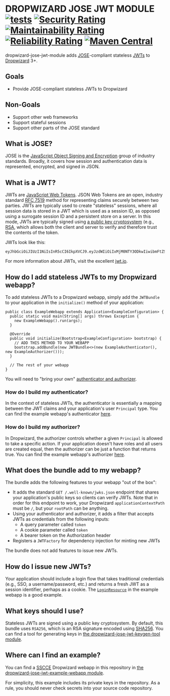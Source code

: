 # DROPWIZARD JOSE JWT MODULE [![tests](https://github.com/sigpwned/dropwizard-jose-jwt-module/actions/workflows/tests.yml/badge.svg)](https://github.com/sigpwned/dropwizard-jose-jwt-module/actions/workflows/tests.yml) [![Security Rating](https://sonarcloud.io/api/project_badges/measure?project=sigpwned_dropwizard-jose-jwt-module&metric=security_rating)](https://sonarcloud.io/summary/new_code?id=sigpwned_dropwizard-jose-jwt-module) [![Maintainability Rating](https://sonarcloud.io/api/project_badges/measure?project=sigpwned_dropwizard-jose-jwt-module&metric=sqale_rating)](https://sonarcloud.io/summary/new_code?id=sigpwned_dropwizard-jose-jwt-module) [![Reliability Rating](https://sonarcloud.io/api/project_badges/measure?project=sigpwned_dropwizard-jose-jwt-module&metric=reliability_rating)](https://sonarcloud.io/summary/new_code?id=sigpwned_dropwizard-jose-jwt-module) [![Maven Central](https://maven-badges.herokuapp.com/maven-central/com.sigpwned/dropwizard-jose-jwt-module/badge.svg)](https://maven-badges.herokuapp.com/maven-central/com.sigpwned/dropwizard-jose-jwt-module)

dropwizard-jose-jwt-module adds [JOSE](https://www.redhat.com/en/blog/jose-json-object-signing-and-encryption)-compliant stateless [JWTs](https://en.wikipedia.org/wiki/JSON_Web_Token) to [Dropwizard](https://www.dropwizard.io/) 3+.

## Goals

* Provide JOSE-compliant stateless JWTs to Dropwizard

## Non-Goals

* Support other web frameworks
* Support stateful sessions
* Support other parts of the JOSE standard

## What is JOSE?

JOSE is the [JavaScript Object Signing and Encryption](https://datatracker.ietf.org/group/jose/documents/) group of industry standards. Broadly, it covers how session and authentication data is represented, encrypted, and signed in JSON.

## What is a JWT?

JWTs are [JavaScript Web Tokens](https://jwt.io/). JSON Web Tokens are an open, industry standard [RFC 7519](https://tools.ietf.org/html/rfc7519) method for representing claims securely between two parties. JWTs are typically used to create "stateless" sessions, where all session data is stored in a JWT which is used as a session ID, as opposed using a surrogate session ID and a persistent store on a server. In this mode, JWTs are typically signed using [a public key cryptosystem](https://en.wikipedia.org/wiki/Public-key_cryptography) (e.g., [RSA](https://en.wikipedia.org/wiki/RSA_%28cryptosystem%29), which allows both the client and server to verify and therefore trust the contents of the token.

JWTs look like this:

    eyJhbGciOiJIUzI1NiIsInR5cCI6IkpXVCJ9.eyJzdWIiOiIxMjM0NTY3ODkwIiwibmFtZSI6IkpvaG4gRG9lIiwiaWF0IjoxNTE2MjM5MDIyfQ.SflKxwRJSMeKKF2QT4fwpMeJf36POk6yJV_adQssw5c

For more information about JWTs, visit the excellent [jwt.io](https://jwt.io/).

## How do I add stateless JWTs to my Dropwizard webapp?

To add stateless JWTs to a Dropwizard webapp, simply add the `JWTBundle` to your application in the `initialize()` method of your application:

    public class ExampleWebapp extends Application<ExampleConfiguration> {
      public static void main(String[] args) throws Exception {
        new ExampleWebapp().run(args);
      }
    
      @Override
      public void initialize(Bootstrap<ExampleConfiguration> bootstrap) {
        // ADD THIS METHOD TO YOUR WEBAPP
        bootstrap.addBundle(new JWTBundle<>(new ExampleAuthenticator(), new ExampleAuthorizer()));
      }

      // The rest of your webapp
    }

You will need to "bring your own" [authenticator and authorizer](https://www.dropwizard.io/en/latest/manual/auth.html).

### How do I build my authenticator?

In the context of stateless JWTs, the authenticator is essentially a mapping between the JWT claims and your application's user `Principal` type. You can find the example webapp's authenticator [here](https://github.com/sigpwned/dropwizard-jose-jwt-module/blob/main/dropwizard-jose-jwt-example-webapp/src/main/java/com/sigpwned/dropwizard/jose/jwt/example/webapp/auth/ExampleAuthenticator.java).

### How do I build my authorizer?

In Dropwizard, the authorizer controls whether a given `Principal` is allowed to take a specific action. If your application doesn't have roles and all users are created equal, then the authorizer can be just a function that returns true. You can find the example webapp's authorizer [here](https://github.com/sigpwned/dropwizard-jose-jwt-module/blob/main/dropwizard-jose-jwt-example-webapp/src/main/java/com/sigpwned/dropwizard/jose/jwt/example/webapp/auth/ExampleAuthorizer.java).

## What does the bundle add to my webapp?

The bundle adds the following features to your webapp "out of the box":

* It adds the standard `GET /.well-known/jwks.json` endpoint that shares your application's public keys so clients can verify JWTs. Note that in order for this endpoint to work, your Dropwizard `applicationContextPath` must be `/`, but your `rootPath` can be anything.
* Using your authenticator and authorizer, it adds a filter that accepts JWTs as credentials from the following inputs:
  * A query parameter called `token`
  * A cookie parameter called `token`
  * A bearer token on the Authorization header
* Registers a `JWTFactory` for dependency injection for minting new JWTs

The bundle does not add features to issue new JWTs.

## How do I issue new JWTs?

Your application should include a login flow that takes traditional credentials (e.g., SSO, a username/password, etc.) and returns a fresh JWT as a session identifier, perhaps as a cookie. The [`LoginResource`](https://github.com/sigpwned/dropwizard-jose-jwt-module/blob/main/dropwizard-jose-jwt-example-webapp/src/main/java/com/sigpwned/dropwizard/jose/jwt/example/webapp/resource/LoginResource.java) in the example webapp is a good example.

## What keys should I use?

Stateless JWTs are signed using a public key cryptosystem. By default, this bundle uses `RSA256`, which is an RSA signature encoded using [SHA256](https://en.wikipedia.org/wiki/SHA-2). You can find a tool for generating keys in [the dropwizard-jose-jwt-keygen-tool module](https://github.com/sigpwned/dropwizard-jose-jwt-module/tree/main/dropwizard-jose-jwt-keygen-tool).

## Where can I find an example?

You can find a [SSCCE](http://sscce.org/) Dropwizard webapp in this repository in [the dropwizard-jose-jwt-example-webapp module](https://github.com/sigpwned/dropwizard-jose-jwt-module/tree/main/dropwizard-jose-jwt-example-webapp).

For simplicity, this example includes its private keys in the repository. As a rule, you should never check secrets into your source code repository.
